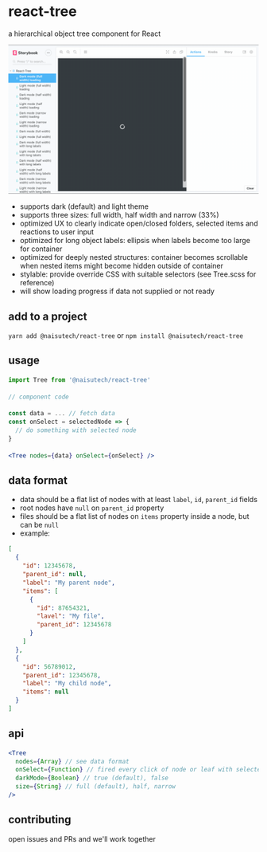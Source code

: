 # react-tree

a hierarchical object tree component for React

![demo](./stories/demo/react-tree-demo.gif)

- supports dark (default) and light theme
- supports three sizes: full width, half width and narrow (33%)
- optimized UX to clearly indicate open/closed folders, selected items and reactions to user input
- optimized for long object labels: ellipsis when labels become too large for container
- optimized for deeply nested structures: container becomes scrollable when nested items might become hidden outside of container
- stylable: provide override CSS with suitable selectors (see Tree.scss for reference)
- will show loading progress if data not supplied or not ready

## add to a project

`yarn add @naisutech/react-tree` or `npm install @naisutech/react-tree`

## usage

```jsx
import Tree from '@naisutech/react-tree'

// component code

const data = ... // fetch data
const onSelect = selectedNode => {
  // do something with selected node
}

<Tree nodes={data} onSelect={onSelect} />
```

## data format

- data should be a flat list of nodes with at least `label`, `id`, `parent_id` fields
- root nodes have `null` on `parent_id` property
- files should be a flat list of nodes on `items` property inside a node, but can be `null`
- example:

```json
[
  {
    "id": 12345678,
    "parent_id": null,
    "label": "My parent node",
    "items": [
      {
        "id": 87654321,
        "lavel": "My file",
        "parent_id": 12345678
      }
    ]
  },
  {
    "id": 56789012,
    "parent_id": 12345678,
    "label": "My child node",
    "items": null
  }
]
```

## api

```jsx
<Tree
  nodes={Array} // see data format
  onSelect={Function} // fired every click of node or leaf with selected item as argument
  darkMode={Boolean} // true (default), false
  size={String} // full (default), half, narrow
/>
```

## contributing

open issues and PRs and we'll work together
